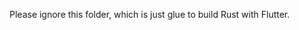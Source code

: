 <!--
SPDX-FileCopyrightText: 2025 Foundation Devices Inc

SPDX-License-Identifier: GPL-3.0-or-later
-->

Please ignore this folder, which is just glue to build Rust with Flutter.
